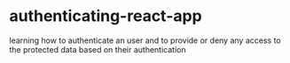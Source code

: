 # authenticating-react-app
learning how to authenticate an user and to provide or deny any access to the protected data based on their authentication
